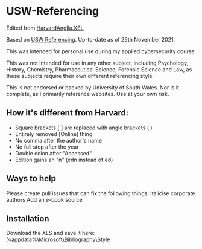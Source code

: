 # USW-Referencing

Edited from [HarvardAnglia.XSL](https://github.com/codingo/BibWord/blob/master/styles/HarvardAnglia.XSL)
  
Based on [USW Referencing](https://library.southwales.ac.uk/collections-subject-guides/referencing/). Up-to-date as of 29th November 2021.

This was intended for personal use during my applied cybersecurity course.

This was not intended for use in any other subject, including Psychology, History, Chemistry, Pharmaceutical Science, Forensic Science and Law, as these subjects require their own different referencing style.

This is not endorsed or backed by University of South Wales. Nor is it complete, as I primarily reference websites. Use at your own risk.

## How it's different from Harvard:

- Square brackets [ ] are replaced with angle brackets ( ) 
- Entirely removed [Online] thing
- No comma after the author's name 
- No full stop after the year 
- Double colon after "Accessed"
- Edition gains an "n" (edn instead of ed)

## Ways to help
Please create pull issues that can fix the following things:
Italicise corporate authors
Add an e-book source

## Installation

Download the XLS and save it here:
%appdata%\Microsoft\Bibliography\Style
